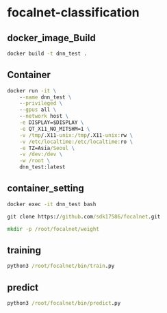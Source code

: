 # focalnet-classification

## docker_image_Build
```bat
docker build -t dnn_test .
```
## Container
```bat
docker run -it \
    --name dnn_test \
    --privileged \
    --gpus all \
    --network host \
    -e DISPLAY=$DISPLAY \
    -e QT_X11_NO_MITSHM=1 \
    -v /tmp/.X11-unix:/tmp/.X11-unix:rw \
    -v /etc/localtime:/etc/localtime:ro \
    -e TZ=Asia/Seoul \
    -v /dev:/dev \
    -w /root \
    dnn_test:latest
```
## container_setting
```bat
docker exec -it dnn_test bash

git clone https://github.com/sdk17586/focalnet.git 

mkdir -p /root/focalnet/weight

```

## training
```bat
python3 /root/focalnet/bin/train.py
```

## predict
```bat
python3 /root/focalnet/bin/predict.py
```
